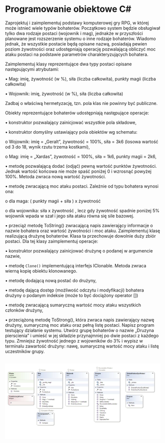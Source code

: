 # Programowanie obiektowe C#
Zaprojektuj i zaimplementuj podstawy komputerowej gry RPG, w której może istnieć wiele typów
bohaterów. Początkowo system będzie obsługiwał tylko dwa rodzaje postaci (wojownik i mag),
jednakże w przyszłości planowane jest rozszerzenie systemu o inne rodzaje bohaterów. Wiadomo
jednak, że wszystkie postacie będą opisane nazwą, posiadają pewien poziom żywotności oraz
udostępniają operację pozwalającą obliczyć moc ataku postaci na podstawie parametrów
charakteryzujących bohatera.

Zaimplementuj klasy reprezentujące dwa typy postaci opisane następującymi atrybutami:

• Mag: imię, żywotność (w %), siła (liczba całkowita), punkty magii (liczba całkowita)

• Wojownik: imię, żywotność (w %), siła (liczba całkowita)

Zadbaj o właściwą hermetyzację, tzn. pola klas nie powinny być publiczne.

Obiekty reprezentujące bohaterów udostępniają następujące operacje:

• konstruktor pozwalający zainicjować wszystkie pola składowe,

• konstruktor domyślny ustawiający pola obiektów wg schematu:

o Wojownik: imię = „Geralt”, żywotność = 100%, siła = 3k6 (losowa wartość od 3 do 18,
wynik rzutu trzema kostkami),

o Mag: imię = „Xardas”, żywotność = 100%, siła = 1k6, punkty magii = 2k6,

• metodę pozwalającą dodać (odjąć) pewną wartość punktów żywotności. Jednak wartość
końcowa nie może spaść poniżej 0 i wzrosnąć powyżej 100%. Metoda zwraca nową wartość
żywotności.

• metodę zwracającą moc ataku postaci. Zależnie od typu bohatera wynosi ona:

o dla maga: ( punkty magii + siła ) x żywotność

o dla wojownika: siła x żywotność , lecz gdy żywotność spadnie poniżej 5% wojownik
wpada w szał i jego siła ataku równa się sile bazowej.

• przeciąż metodę ToString() zwracającą napis zawierający informacje o nazwie bohatera oraz
wartość żywotności i moc ataku.
Zaimplementuj klasę realizującą drużynę bohaterów. Klasa ta przechowuje dowolnie duży zbiór
postaci. Dla tej klasy zaimplementuj operacje:

• konstruktor pozwalający zainicjować drużynę o podanej w argumencie nazwie,

• metodę `Clone()` implementującą interfejs IClonable. Metoda zwraca wierną kopię obiektu
klonowanego.

• metodę dodającą nową postać do drużyny,

• metodę dającą dostęp (możliwość odczytu i modyfikacji) bohatera drużyny o podanym
indeksie (może to być dociążony operator [])

• metodę zwracającą sumaryczną wartość mocy ataku wszystkich członków drużyny,

• przeciążoną metodę ToStrong(), która zwraca napis zawierający nazwę drużyny, sumaryczną
moc ataku oraz pełną listę postaci.
Napisz program testujący działanie systemu. Utwórz grupę bohaterów o nazwie „Druzyna pierscienia”
i umieść w jej składzie przynajmniej po dwie postaci z każdego typu. Zmniejsz żywotność jednego z
wojowników do 3% i wypisz w terminalu zawartość drużyny: nawę, sumaryczną wartość mocy ataku i
listę uczestników grupy.

<br>![](img/lab1.png)
